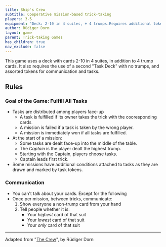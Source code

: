 ```yaml
---
title: Ship's Crew 
subtitle: Cooperative mission-based trick-taking 
players: 3-5
equipment: "Deck: 2-10 in 4 suites, + 4 trumps.Requires additional tokens."
author: Rüdiger Dorn
layout: game
parent: Trick-taking Games
has_children: true
nav_exclude: false
---
```



This game uses a deck with cards 2-10 in 4 suites, in addition to 4 trump cards.
It also requires the use of a second "Task Deck" with no trumps,
and assorted tokens for communication and tasks.



## Rules

### Goal of the Game: **Fulfill All Tasks**

- Tasks are distributed among players face-up
    - A task is fulfilled if its owner takes the trick with the cooresponding cards.
    - A mission is failed if a task is taken by the wrong player.
    - A mission is immediately won if all tasks are fulfilled.
- At the start of a mission:
    - Some tasks are dealt face-up into the middle of the table.
    - The *Captain* is the player dealt the highest trump.
    - Starting with the Captain, players choose tasks.
    - Captain leads first trick.
- Some missions have additional conditions attached to tasks as they are drawn and marked by task tokens.


### Communication

- You can't talk about your cards. Except for the following
- Once per mission, between tricks, communicate:
    1. Show everyone a non-trump card from your hand
    2. Tell people whether it is:
        - Your *highest* card of that suit
        - Your *lowest* card of that suit
        - Your *only* card of that suit
  





---

Adapted from "[The Crew](https://boardgamegeek.com/boardgame/284083/crew-quest-planet-nine)", by Rüdiger Dorn
